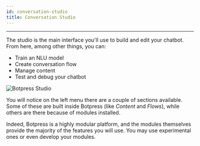```yaml
---
id: conversation-studio
title: Conversation Studio
---
```


--------------------

The studio is the main interface you'll use to build and edit your chatbot. From here, among other things, you can:

- Train an NLU model
- Create conversation flow
- Manage content
- Test and debug your chatbot

![Botpress Studio](/assets/studio.png)

You will notice on the left menu there are a couple of sections available. Some of these are built inside Botpress (like _Content_ and _Flows_), while others are there because of modules installed. 

Indeed, Botpress is a highly modular platform, and the modules themselves provide the majority of the features you will use. You may use experimental ones or even develop your modules.